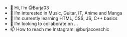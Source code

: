 - 👋 Hi, I’m @Burja03
- 👀 I’m interested in Music, Guitar, IT, Anime and Manga
- 🌱 I’m currently learning HTML, CSS, JS, C++ basics
- 💞️ I’m looking to collaborate on ...
- 📫 How to reach me Instagram: @burjacovschic

<!---
Burja03/Burja03 is a ✨ special ✨ repository because its `README.md` (this file) appears on your GitHub profile.
You can click the Preview link to take a look at your changes.
--->
